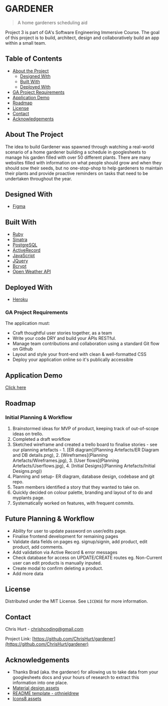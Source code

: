 # GARDENER
> A home gardeners scheduling aid

Project 3 is part of GA's Software Engineering Immersive Course. The goal of this project is to build, architect, design and collaboratively build an app within a small team.  

<!-- TABLE OF CONTENTS -->
## Table of Contents

* [About the Project](#about-the-project)
  * [Designed With](#designed-with)
  * [Built With](#built-with)
  * [Deployed With](#deployed-with)
* [GA Project Requirements](#ga-project-requirements)
* [Application Demo](#application-demo)
* [Roadmap](#roadmap)
* [License](#license)
* [Contact](#contact)
* [Acknowledgements](#acknowledgements)


## About The Project

The idea to build Gardener was spawned through watching a real-world scenario of a home gardener building a schedule in googlesheets to manage his garden filled with over 50 different plants. There are many websites filled with information on what people should grow and when they should sow their seeds, but no one-stop-shop to help gardeners to maintain their plants and provide proactive reminders on tasks that need to be undertaken throughout the year.

## Designed With
* [Figma](https://www.figma.com/)

## Built With

* [Ruby](https://www.ruby-lang.org/en/)
* [Sinatra](http://sinatrarb.com/)
* [PostgreSQL](https://www.postgresql.org/)
* [ActiveRecord](https://guides.rubyonrails.org/active_record_basics.html)
* [JavaScript](https://www.javascript.com/)
* [JQuery](https://jquery.com)
* [Bcrypt](https://rubygems.org/gems/bcrypt/)
* [Open Weather API](https://openweathermap.org/api)

## Deployed With

* [Heroku](https://www.heroku.com/about)


### GA Project Requirements
The application must:

- Craft thoughtful user stories together, as a team
- Write your code DRY and build your APIs RESTful.
- Manage team contributions and collaboration using a standard Git flow on Github
- Layout and style your front-end with clean & well-formatted CSS
- Deploy your application online so it's publically accessible

## Application Demo
[Click here](https://gardeners-guide.herokuapp.com)


## Roadmap
### Initial Planning & Workflow

1. Brainstormed ideas for MVP of product, keeping track of out-of-scope ideas on trello. 
2. Completed a draft workflow
3. Sketched wireframe and created a trello board to finalise stories - see our planning artefacts - 1. [ER diagram](Planning Artefacts/ER Diagram and DB details.png), 2. [Wireframes](Planning Artefacts/Wireframes.jpg), 3. [User flows](Planning Artefacts/Userflows.jpg), 4. [Initial Designs](Planning Artefacts/Initial Designs.png))
4. Planning and setup- ER diagram, database design, codebase and git repo.
5. Team members identified a story that they wanted to take on. 
6. Quickly decided on colour palette, branding and layout of to do and myplants page. 
7. Systematically worked on features, with frequent commits.


## Future Planning & Workflow

- Ability for user to update password on user/edits page. 
- Finalise frontend development for remaining pages
- Validate data fields on pages eg. signup/signin, add product, edit product, add comments. 
- Add validation via Active Record & error messages
- Check database for access on UPDATE/CREATE routes eg. Non-Current user can edit products is manually inputed.
- Create modal to confirm deleting a product.
- Add more data

<!-- LICENSE -->
## License

Distributed under the MIT License. See `LICENSE` for more information.


<!-- CONTACT -->
## Contact

Chris Hurt - chrishcoding@gmail.com

Project Link: [https://github.com/ChrisHurt/gardener](https://github.com/ChrisHurt/gardener)

<!-- ACKNOWLEDGEMENTS -->
## Acknowledgements
* Thanks Brad (aka. the gardener) for allowing us to take data from your googlesheets docs and your hours of research to extract this information into one place. 
* [Material design assets](https://material.io/resources/icons/?style=baseline)
* [README template - othnieldrew](https://github.com/othneildrew/Best-README-Template)
* [Icons8 assets](https://icons8.com/)